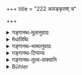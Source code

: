 +++
title = "222 अलङ्कृतश् च"

+++

<details><summary>गङ्गानथ-मूलानुवादः</summary>

Duly robed, he shall again inspect the fighting men, as also all kinds of conveyances, weapons and accoutrements.—(222).
</details>

<details><summary>मेधातिथिः</summary>

अन्तःपुरान् निष्क्रम्य, **आलंकृत आयुधीयं** पश्येत् तस्याच्छायिकां दद्यात् । **पुनर्** इति वचनात् पूर्वाह्णे दृष्टम् अपि नित्यं दर्शनीयम् । आयुधजीविनाम् आयुधादौ यत्नो भवति । **सर्वाणि च वाहनानि** । तेषां दर्शनम् अप्य् उपचयविज्ञानार्थम्, नियुक्तानां च तत्र विसेषाधानार्थम् । दण्डप्रधानं जीविभृत्यावेक्षणम् अभीक्ष्णम् उभयतस् ततः ॥ ७.२२२ ॥
</details>

<details><summary>गङ्गानथ-भाष्यानुवादः</summary>

Having come out of the inner apartment, he shall robe himself and ‘*inspect the fighting men*’—*i.e*. receive their salutes;—‘*again*’—even though he may have inspected them in the morning, yet he shall inspect them again, every day. ‘*Āyudhīya*’—those who live by their weapons and are, consequently, very careful regarding them.

‘*All kinds of conveyances*’;—‘the inspection of these leads to their improvement, and makes the men in charge of them careful regarding their charge. Such supervision of servants is to be accompanied by proper punishments and rewards(?)—(222)
</details>

<details><summary>गङ्गानथ-टिप्पन्यः</summary>

This verse is quoted in *Vīramitrodaya* (Rājanīti, p. 167);—and in
*Nītimayūkha* (p. 51).
</details>

<details><summary>गङ्गानथ-तुल्य-वाक्यानि</summary>

*Yājñavalkya* (1.328).—(See under 221.)

*Viṣṇu* (3.86).—‘He shall be splendid in apparel and ornaments.’

*Śukranīti* (1.734).—‘Every day the wise king shall inspect the
elephants, horses, chariots, cattle, servants, officers, provisions and soldiers; preserving and maintaining the lit and discarding the unfit.’
</details>

<details><summary>Bühler</summary>

222	Adorned (with his robes of state), let him again inspect his fighting men, all his chariots and beasts of burden, the weapons and accoutrements.
</details>
